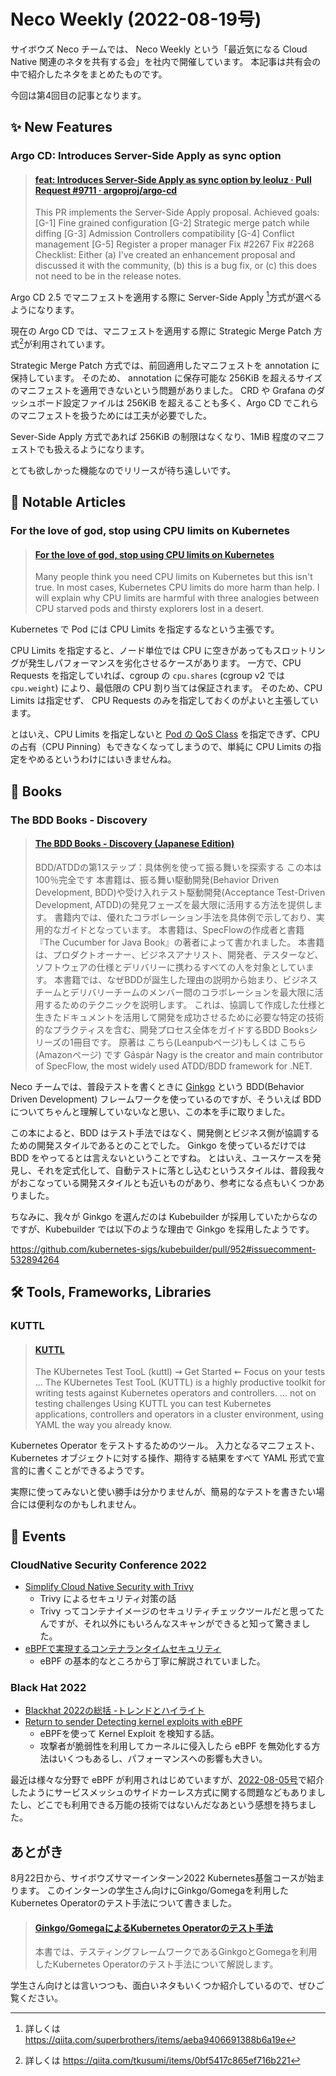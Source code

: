 # Neco Weekly (2022-08-19号)

サイボウズ Neco チームでは、 Neco Weekly という「最近気になる Cloud Native 関連のネタを共有する会」を社内で開催しています。
本記事は共有会の中で紹介したネタをまとめたものです。

今回は第4回目の記事となります。

## ✨ New Features

###  Argo CD: Introduces Server-Side Apply as sync option

<blockquote class="embedly-card" data-card-controls="0"><h4><a href="https://github.com/argoproj/argo-cd/pull/9711">feat: Introduces Server-Side Apply as sync option by leoluz · Pull Request #9711 · argoproj/argo-cd</a></h4><p>This PR implements the Server-Side Apply proposal. Achieved goals: [G-1] Fine grained configuration [G-2] Strategic merge patch while diffing [G-3] Admission Controllers compatibility [G-4] Conflict management [G-5] Register a proper manager Fix #2267 Fix #2268 Checklist: Either (a) I've created an enhancement proposal and discussed it with the community, (b) this is a bug fix, or (c) this does not need to be in the release notes.</p></blockquote>

Argo CD 2.5 でマニフェストを適用する際に Server-Side Apply [^1]方式が選べるようになります。

現在の Argo CD では、マニフェストを適用する際に Strategic Merge Patch 方式[^2]が利用されています。

Strategic Merge Patch 方式では、前回適用したマニフェストを annotation に保持しています。
そのため、 annotation に保存可能な 256KiB を超えるサイズのマニフェストを適用できないという問題がありました。
CRD や Grafana のダッシュボード設定ファイルは 256KiB を超えることも多く、Argo CD でこれらのマニフェストを扱うためには工夫が必要でした。

Sever-Side Apply 方式であれば 256KiB の制限はなくなり、1MiB 程度のマニフェストでも扱えるようになります。

とても欲しかった機能なのでリリースが待ち遠しいです。

[^1]: 詳しくは https://qiita.com/superbrothers/items/aeba9406691388b6a19e
[^2]: 詳しくは https://qiita.com/tkusumi/items/0bf5417c865ef716b221

## 👀 Notable Articles

### For the love of god, stop using CPU limits on Kubernetes

<blockquote class="embedly-card" data-card-controls="0"><h4><a href="https://home.robusta.dev/blog/stop-using-cpu-limits/">For the love of god, stop using CPU limits on Kubernetes</a></h4><p>Many people think you need CPU limits on Kubernetes but this isn't true. In most cases, Kubernetes CPU limits do more harm than help. I will explain why CPU limits are harmful with three analogies between CPU starved pods and thirsty explorers lost in a desert.</p></blockquote>

Kubernetes で Pod には CPU Limits を指定するなという主張です。

CPU Limits を指定すると、ノード単位では CPU に空きがあってもスロットリングが発生しパフォーマンスを劣化させるケースがあります。
一方で、CPU Requests を指定していれば、cgroup の `cpu.shares` (cgroup v2 では `cpu.weight`) により、最低限の CPU 割り当ては保証されます。
そのため、CPU Limits は指定せず、 CPU Requests のみを指定しておくのがよいと主張しています。

とはいえ、CPU Limits を指定しないと [Pod の QoS Class](https://kubernetes.io/docs/tasks/configure-pod-container/quality-service-pod/) を指定できず、CPU の占有（CPU Pinning）もできなくなってしまうので、単純に CPU Limits の指定をやめるというわけにはいきませんね。

## 📘 Books

### The BDD Books - Discovery

<blockquote class="embedly-card" data-card-controls="0"><h4><a href="https://leanpub.com/bddbooks-discovery-jp">The BDD Books - Discovery (Japanese Edition)</a></h4><p>BDD/ATDDの第1ステップ：具体例を使って振る舞いを探索する この本は 100％完全です 本書籍は、振る舞い駆動開発(Behavior Driven Development, BDD)や受け入れテスト駆動開発(Acceptance Test-Driven Development, ATDD)の発見フェーズを最大限に活用する方法を提供します。 書籍内では、優れたコラボレーション手法を具体例で示しており、実用的なガイドとなっています。 本書籍は、SpecFlowの作成者と書籍『The Cucumber for Java Book』の著者によって書かれました。 本書籍は、プロダクトオーナー、ビジネスアナリスト、開発者、テスターなど、ソフトウェアの仕様とデリバリーに携わるすべての人を対象としています。 本書籍では、なぜBDDが誕生した理由の説明から始まり、ビジネスチームとデリバリーチームのメンバー間のコラボレーションを最大限に活用するためのテクニックを説明します。 これは、協調して作成した仕様と生きたドキュメントを活用して開発を成功させるために必要な特定の技術的なプラクティスを含む、開発プロセス全体をガイドするBDD Booksシリーズの1冊目です。 原著は こちら(Leanpubページ)もしくは こちら(Amazonページ) です Gáspár Nagy is the creator and main contributor of SpecFlow, the most widely used ATDD/BDD framework for .NET.</p></blockquote>

Neco チームでは、普段テストを書くときに [Ginkgo](https://onsi.github.io/ginkgo/) という BDD(Behavior Driven Development) フレームワークを使っているのですが、そういえば BDD についてちゃんと理解していないなと思い、この本を手に取りました。

この本によると、BDD はテスト手法ではなく、開発側とビジネス側が協調するための開発スタイルであるとのことでした。
Ginkgo を使っているだけでは BDD をやってるとは言えないということですね。
とはいえ、ユースケースを発見し、それを定式化して、自動テストに落とし込むというスタイルは、普段我々がおこなっている開発スタイルとも近いものがあり、参考になる点もいくつかありました。

ちなみに、我々が Ginkgo を選んだのは Kubebuilder が採用していたからなのですが、Kubebuilder では以下のような理由で Ginkgo を採用したようです。

https://github.com/kubernetes-sigs/kubebuilder/pull/952#issuecomment-532894264

## 🛠️ Tools, Frameworks, Libraries

### KUTTL

<blockquote class="embedly-card" data-card-controls="0"><h4><a href="https://kuttl.dev">KUTTL</a></h4><p>The KUbernetes Test TooL (kuttl) ⇝ Get Started ⇜ Focus on your tests ... The KUbernetes Test TooL (KUTTL) is a highly productive toolkit for writing tests against Kubernetes operators and controllers. ... not on testing challenges Using KUTTL you can test Kubernetes applications, controllers and operators in a cluster environment, using YAML the way you already know.</p></blockquote>

Kubernetes Operator をテストするためのツール。
入力となるマニフェスト、Kubernetes オブジェクトに対する操作、期待する結果をすべて YAML 形式で宣言的に書くことができるようです。

実際に使ってみないと使い勝手は分かりませんが、簡易的なテストを書きたい場合には便利なのかもしれません。

## 🤝 Events

### CloudNative Security Conference 2022

- [Simplify Cloud Native Security with Trivy](https://speakerdeck.com/knqyf263/simplify-cloud-native-security-with-trivy/)
  - Trivy によるセキュリティ対策の話
  - Trivy ってコンテナイメージのセキュリティチェックツールだと思ってたんですが、それ以外にもいろんなスキャンができると知って驚きました。
- [eBPFで実現するコンテナランタイムセキュリティ](https://speakerdeck.com/tobachi/container-runtime-security-with-ebpf)
  - eBPF の基本的なところから丁寧に解説されていました。

### Black Hat 2022

- [Blackhat 2022の総括 -トレンドとハイライト](https://sysdig.jp/blog/blackhat-2022-recap/)
- [Return to sender Detecting kernel exploits with eBPF](https://i.blackhat.com/USA-22/Wednesday/US-22-Fournier-Return-To-Sender.pdf)
  - eBPFを使って Kernel Exploit を検知する話。
  - 攻撃者が脆弱性を利用してカーネルに侵入したら eBPF を無効化する方法はいくつもあるし、パフォーマンスへの影響も大きい。

最近は様々な分野で eBPF が利用されはじめていますが、[2022-08-05号](2022-08-05.md)で紹介したようにサービスメッシュのサイドカーレス方式に関する問題などもありましたし、どこでも利用できる万能の技術ではないんだなあという感想を持ちました。

## あとがき

8月22日から、サイボウズサマーインターン2022 Kubernetes基盤コースが始まります。
このインターンの学生さん向けにGinkgo/Gomegaを利用したKubernetes Operatorのテスト手法について書きました。

<blockquote class="embedly-card" data-card-controls="0"><h4><a href="https://zenn.dev/zoetro/books/testing-kubernetes-operator">Ginkgo/GomegaによるKubernetes Operatorのテスト手法</a></h4><p>本書では、テスティングフレームワークであるGinkgoとGomegaを利用したKubernetes Operatorのテスト手法について解説します。</p></blockquote>

学生さん向けとは言いつつも、面白いネタもいくつか紹介しているので、ぜひご覧ください。
